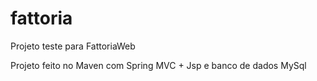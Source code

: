 # fattoria
Projeto teste para FattoriaWeb

Projeto feito no Maven com Spring MVC + Jsp e banco de dados MySql

